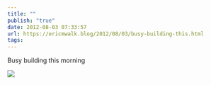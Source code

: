 ```yaml
---
title: ""
publish: "true"
date: 2012-08-03 07:33:57
url: https://ericmwalk.blog/2012/08/03/busy-building-this.html
tags: 
---
```


Busy building this morning

![](https://ericmwalk.blog/uploads/2022/f4172c9e85.jpg)
